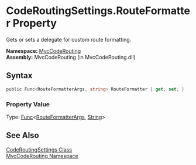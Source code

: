 CodeRoutingSettings.RouteFormatter Property
===========================================
Gets or sets a delegate for custom route formatting.

**Namespace:** [MvcCodeRouting][1]  
**Assembly:** MvcCodeRouting (in MvcCodeRouting.dll)

Syntax
------

```csharp
public Func<RouteFormatterArgs, string> RouteFormatter { get; set; }
```

### Property Value
Type: [Func][2]&lt;[RouteFormatterArgs][3], [String][4]>

See Also
--------
[CodeRoutingSettings Class][5]  
[MvcCodeRouting Namespace][1]  

[1]: ../README.md
[2]: http://msdn.microsoft.com/en-us/library/bb549151
[3]: ../RouteFormatterArgs/README.md
[4]: http://msdn.microsoft.com/en-us/library/s1wwdcbf
[5]: README.md